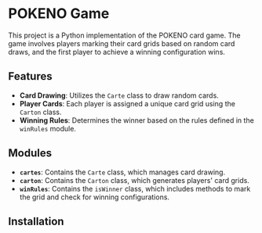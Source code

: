 # POKENO Game

This project is a Python implementation of the POKENO card game. The game involves players marking their card grids based on random card draws, and the first player to achieve a winning configuration wins.

## Features

- **Card Drawing**: Utilizes the `Carte` class to draw random cards.
- **Player Cards**: Each player is assigned a unique card grid using the `Carton` class.
- **Winning Rules**: Determines the winner based on the rules defined in the `winRules` module.

## Modules

- **`cartes`**: Contains the `Carte` class, which manages card drawing.
- **`carton`**: Contains the `Carton` class, which generates players' card grids.
- **`winRules`**: Contains the `isWinner` class, which includes methods to mark the grid and check for winning configurations.

## Installation

